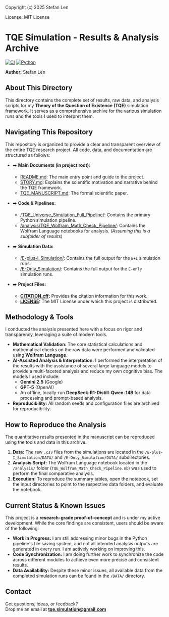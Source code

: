 Copyright (c) 2025 Stefan Len

License: MIT License

# TQE Simulation - Results & Analysis Archive
[![CI](https://github.com/SteviLen420/TQE_simulation/actions/workflows/ci.yml/badge.svg?branch=main)](https://github.com/SteviLen420/TQE_simulation/actions/workflows/ci.yml) 
[![Python](https://img.shields.io/badge/python-3.9%20|%203.10%20|%203.11-blue)](https://www.python.org/doc/)  

**Author:** Stefan Len

## About This Directory

This directory contains the complete set of results, raw data, and analysis scripts for my **Theory of the Question of Existence (TQE)** simulation framework. It serves as a comprehensive archive for the various simulation runs and the tools I used to interpret them.

## Navigating This Repository

This repository is organized to provide a clear and transparent overview of the entire TQE research project. All code, data, and documentation are structured as follows:

* ➡️ **Main Documents (in project root):**
    * [README.md](../README.md): The main entry point and guide to the project.
    * [STORY.md](../STORY.md): Explains the scientific motivation and narrative behind the TQE framework.
    * [TQE_MANUSCRIPT.md](../TQE_MANUSCRIPT.md): The formal scientific paper.

* ➡️ **Code & Pipelines:**
    * [/TQE_Universe_Simulation_Full_Pipeline/](../TQE_Universe_Simulation_Full_Pipeline/): Contains the primary Python simulation pipeline.
    * [/analysis/TQE_Wolfram_Math_Check_Pipeline/](./TQE_Wolfram_Math_Check_Pipeline/): Contains the Wolfram Language notebooks for analysis. *(Assuming this is a subfolder of results)*

* ➡️ **Simulation Data:**
    * [/E-plus-I_Simulation/](./E-plus-I_Simulation/): Contains the full output for the `E+I` simulation runs.
    * [/E-Only_Simulation/](./E-Only_Simulation/): Contains the full output for the `E-only` simulation runs.

* ➡️ **Project Files:**
    * **[CITATION.cff](../CITATION.cff):** Provides the citation information for this work.
    * **[LICENSE](../LICENSE):** The MIT License under which this project is distributed.

## Methodology & Tools

I conducted the analysis presented here with a focus on rigor and transparency, leveraging a suite of modern tools.

* **Mathematical Validation:** The core statistical calculations and mathematical checks on the raw data were performed and validated using **Wolfram Language**.
* **AI-Assisted Analysis & Interpretation:** I performed the interpretation of the results with the assistance of several large language models to provide a multi-faceted analysis and reduce my own cognitive bias. The models I used include:
    * **Gemini 2.5** (Google)
    * **GPT-5** (OpenAI)
    * An offline, locally-run **DeepSeek-R1-Distill-Qwen-14B** for data processing and prompt-based analysis.
* **Reproducibility:** All random seeds and configuration files are archived for reproducibility.
 
## How to Reproduce the Analysis

The quantitative results presented in the manuscript can be reproduced using the tools and data in this archive.

1.  **Data:** The raw `.csv` files from the simulations are located in the `/E-plus-I_Simulation/DATA/` and `/E-Only_Simulation/DATA/` subdirectories.
2.  **Analysis Script:** The Wolfram Language notebook located in the `/analysis/` folder (`TQE_Wolfram_Math_Check_Pipeline.nb`) was used to perform the final comparative analysis.
3.  **Execution:** To reproduce the summary tables, open the notebook, set the input directories to point to the respective data folders, and evaluate the notebook.

## Current Status & Known Issues

This project is a **research-grade proof-of-concept** and is under my active development. While the core findings are consistent, users should be aware of the following:

* **Work in Progress:** I am still addressing minor bugs in the Python pipeline's file saving system, and not all intended analysis outputs are generated in every run. I am actively working on improving this.
* **Code Synchronization:** I am doing further work to synchronize the code across different modules to achieve even more precise and consistent results.
* **Data Availability:** Despite these minor issues, all available data from the completed simulation runs can be found in the `/DATA/` directory.

## Contact

Got questions, ideas, or feedback?  
Drop me an email at **tqe.simulation@gmail.com** 
